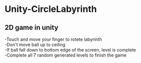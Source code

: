 # Unity-CircleLabyrinth

## 2D game in unity
-Touch and move your finger to rotete labyrinth  
-Don't move ball up to ceiling  
-If ball fall down to bottom edge of the screen, level is complete  
-Complete all 7 random generated levels to finish the game  

